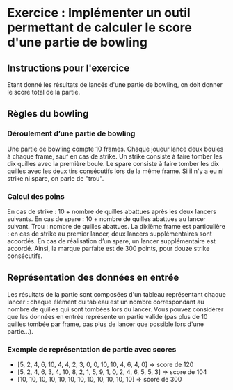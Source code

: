 # Exercice : Implémenter un outil permettant de calculer le score d'une partie de bowling

## Instructions pour l'exercice
Etant donné les résultats de lancés d'une partie de bowling, on doit donner le score total de la partie.

## Règles du bowling

### Déroulement d’une partie de bowling
Une partie de bowling compte 10 frames. Chaque joueur lance deux boules à chaque frame, sauf en cas de strike. Un strike consiste à faire tomber les dix quilles avec la première boule. Le spare consiste à faire tomber les dix quilles avec les deux tirs consécutifs lors de la même frame. Si il n'y a eu ni strike ni spare, on parle de "trou".

### Calcul des poins
En cas de strike : 10 + nombre de quilles abattues après les deux lancers suivants.
En cas de spare : 10 + nombre de quilles abattues au lancer suivant.
Trou : nombre de quilles abattues.
La dixième frame est particulière : en cas de strike au premier lancer, deux lancers supplémentaires sont accordés. En cas de réalisation d’un spare, un lancer supplémentaire est accordé.
Ainsi, la marque parfaite est de 300 points, pour douze strike consécutifs.

## Représentation des données en entrée
Les résultats de la partie sont composées d'un tableau représentant chaque lancer : chaque élément du tableau est un nombre correspondant au nombre de quilles qui sont tombées lors du lancer.
Vous pouvez considérer que les données en entrée représente un partie valide (pas plus de 10 quilles tombée par frame, pas plus de lancer que possible lors d'une partie...).

### Exemple de représentation de partie avec scores
- [5, 2, 4, 6, 10, 4, 4, 2, 3, 0, 0, 10, 10, 4, 6, 4, 0] => score de 120
- [5, 2, 4, 6, 3, 4, 10, 8, 2, 1, 5, 9, 1, 0, 2, 4, 6, 5, 5, 3] => score de 104
- [10, 10, 10, 10, 10, 10, 10, 10, 10, 10, 10, 10] => score de 300
